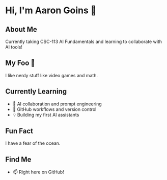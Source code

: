 # Hi, I'm Aaron Goins 👋

## About Me
Currently taking CSC-113 AI Fundamentals and learning to collaborate with AI tools!

## My Foo 🎯
I like nerdy stuff like video games and math.

## Currently Learning
- 🤖 AI collaboration and prompt engineering
- 🐙 GitHub workflows and version control
- 💡 Building my first AI assistants

## Fun Fact
I have a fear of the ocean.

## Find Me
- 📫 Right here on GitHub!
